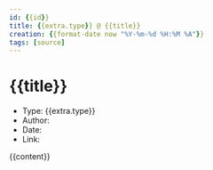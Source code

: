 ```yaml
---
id: {{id}}
title: {{extra.type}} @ {{title}}
creation: {{format-date now "%Y-%m-%d %H:%M %A"}}
tags: [source]
---
```


# {{title}}

- Type: {{extra.type}}
- Author:
- Date:
- Link:

{{content}}
